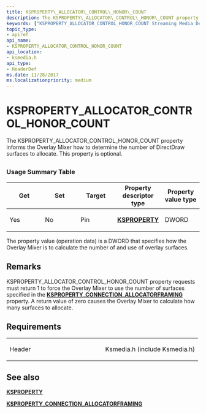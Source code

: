 ```yaml
---
title: KSPROPERTY\_ALLOCATOR\_CONTROL\_HONOR\_COUNT
description: The KSPROPERTY\_ALLOCATOR\_CONTROL\_HONOR\_COUNT property informs the Overlay Mixer how to determine the number of DirectDraw surfaces to allocate. This property is optional.
keywords: ["KSPROPERTY_ALLOCATOR_CONTROL_HONOR_COUNT Streaming Media Devices"]
topic_type:
- apiref
api_name:
- KSPROPERTY_ALLOCATOR_CONTROL_HONOR_COUNT
api_location:
- ksmedia.h
api_type:
- HeaderDef
ms.date: 11/28/2017
ms.localizationpriority: medium
---
```


# KSPROPERTY\_ALLOCATOR\_CONTROL\_HONOR\_COUNT


The KSPROPERTY\_ALLOCATOR\_CONTROL\_HONOR\_COUNT property informs the Overlay Mixer how to determine the number of DirectDraw surfaces to allocate. This property is optional.

## <span id="ddk_ksproperty_allocator_control_honor_count_ks"></span><span id="DDK_KSPROPERTY_ALLOCATOR_CONTROL_HONOR_COUNT_KS"></span>


### Usage Summary Table

<table>
<colgroup>
<col width="20%" />
<col width="20%" />
<col width="20%" />
<col width="20%" />
<col width="20%" />
</colgroup>
<thead>
<tr class="header">
<th>Get</th>
<th>Set</th>
<th>Target</th>
<th>Property descriptor type</th>
<th>Property value type</th>
</tr>
</thead>
<tbody>
<tr class="odd">
<td><p>Yes</p></td>
<td><p>No</p></td>
<td><p>Pin</p></td>
<td><p><a href="/windows-hardware/drivers/ddi/ks/ns-ks-ksidentifier" data-raw-source="[&lt;strong&gt;KSPROPERTY&lt;/strong&gt;](/windows-hardware/drivers/ddi/ks/ns-ks-ksidentifier)"><strong>KSPROPERTY</strong></a></p></td>
<td><p>DWORD</p></td>
</tr>
</tbody>
</table>

 

The property value (operation data) is a DWORD that specifies how the Overlay Mixer is to calculate the number of and use of overlay surfaces.

## Remarks

KSPROPERTY\_ALLOCATOR\_CONTROL\_HONOR\_COUNT property requests must return 1 to force the Overlay Mixer to use the number of surfaces specified in the [**KSPROPERTY\_CONNECTION\_ALLOCATORFRAMING**](ksproperty-connection-allocatorframing.md) property. A return value of zero causes the Overlay Mixer to calculate how many surfaces to allocate.

## Requirements

<table>
<colgroup>
<col width="50%" />
<col width="50%" />
</colgroup>
<tbody>
<tr class="odd">
<td><p>Header</p></td>
<td>Ksmedia.h (include Ksmedia.h)</td>
</tr>
</tbody>
</table>

## See also


[**KSPROPERTY**](/windows-hardware/drivers/ddi/ks/ns-ks-ksidentifier)

[**KSPROPERTY\_CONNECTION\_ALLOCATORFRAMING**](ksproperty-connection-allocatorframing.md)

